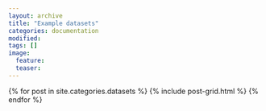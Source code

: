 ```yaml
---
layout: archive
title: "Example datasets"
categories: documentation
modified:
tags: []
image:
  feature:
  teaser:
---
```


<div class="tiles">
{% for post in site.categories.datasets %}
  {% include post-grid.html %}
{% endfor %}
</div><!-- /.tiles -->
